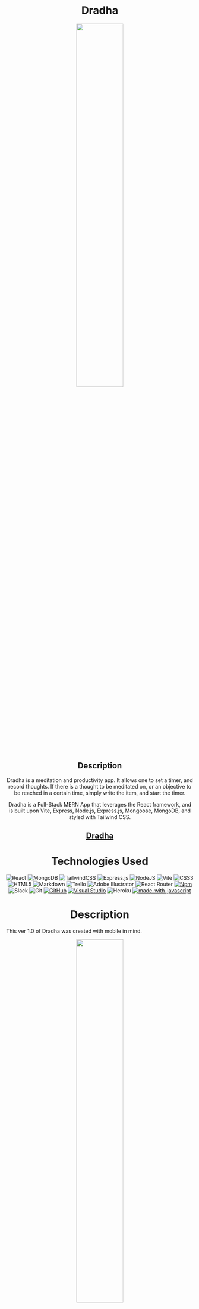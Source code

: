 <div align="center">

# Dradha

<img src="./src/assets/logos/dradha_logo.png" width="50%"/>

## Description

Dradha is a meditation and productivity app. It allows one to set a timer, and record thoughts. If there is a thought to be meditated on, or an objective to be reached in a certain time, simply write the item, and start the timer. 

Dradha is a Full-Stack MERN App that leverages the React framework, and is built upon Vite, Express, Node.js, Express.js, Mongoose, MongoDB, and styled with Tailwind CSS. 

## [Dradha](https://dradha.herokuapp.com/)

# Technologies Used

![React](https://img.shields.io/badge/react-%2320232a.svg?style=for-the-badge&logo=react&logoColor=%2361DAFB)
![MongoDB](https://img.shields.io/badge/MongoDB-%234ea94b.svg?style=for-the-badge&logo=mongodb&logoColor=white)
![TailwindCSS](https://img.shields.io/badge/tailwindcss-%2338B2AC.svg?style=for-the-badge&logo=tailwind-css&logoColor=white)
![Express.js](https://img.shields.io/badge/express.js-%23404d59.svg?style=for-the-badge&logo=express&logoColor=%2361DAFB)
![NodeJS](https://img.shields.io/badge/node.js-6DA55F?style=for-the-badge&logo=node.js&logoColor=white)
![Vite](https://img.shields.io/badge/vite-%23646CFF.svg?style=for-the-badge&logo=vite&logoColor=white)
![CSS3](https://img.shields.io/badge/css3-%231572B6.svg?style=for-the-badge&logo=css3&logoColor=white)
![HTML5](https://img.shields.io/badge/html5-%23E34F26.svg?style=for-the-badge&logo=html5&logoColor=white)
![Markdown](https://img.shields.io/badge/markdown-%23000000.svg?style=for-the-badge&logo=markdown&logoColor=white)
![Trello](https://img.shields.io/badge/Trello-%23026AA7.svg?style=for-the-badge&logo=Trello&logoColor=white)
![Adobe Illustrator](https://img.shields.io/badge/adobe%20illustrator-%23FF9A00.svg?style=for-the-badge&logo=adobe%20illustrator&logoColor=white)
![React Router](https://img.shields.io/badge/React_Router-CA4245?style=for-the-badge&logo=react-router&logoColor=white)
[![Npm](https://badgen.net/badge/icon/npm?icon=npm&label)](https://https://npmjs.com/)
![Slack](https://img.shields.io/badge/Slack-4A154B?style=for-the-badge&logo=slack&logoColor=white)
![Git](https://img.shields.io/badge/git-%23F05033.svg?style=for-the-badge&logo=git&logoColor=white)
[![GitHub](https://badgen.net/badge/icon/github?icon=github&label)](https://github.com)
[![Visual Studio](https://badgen.net/badge/icon/visualstudio?icon=visualstudio&label)](https://visualstudio.microsoft.com)
![Heroku](https://img.shields.io/badge/heroku-%23430098.svg?style=for-the-badge&logo=heroku&logoColor=white)
[![made-with-javascript](https://img.shields.io/badge/Made%20with-JavaScript-1f425f.svg)](https://www.javascript.com)


# Description

</div>

This ver 1.0 of Dradha was created with mobile in mind.

<div align="center">

<img src="./readme_files/dradha-01.png" width="50%"/>

Write down a thought.

<img src="./readme_files/dradha-02.png" width="50%"  />

And add it to a list.

<img src="./readme_files/dradha-03.png" width="50%" />

Set a timer. 

<img src="./readme_files/dradha-04.png" width="50%"  />

And be inspired. 

<img src="./readme_files/dradha-05.png" width="50%"  />

The app in use:

<img src="./readme_files/dradha-01.gif" width="50%"  />

# Process

<img src="./readme_files/code-model.png" width="50%"  />

The main model of the app simply stores user information. 

<img src="./readme_files/code-controller.png" width="50%"  />

The controller includes a search function to find a single quote. 

<img src="./readme_files/code-comp.png" width="50%"  />

<img src="./readme_files/code-comp-02.png" width="50%"  />

The timer portion includes various components that interact with each other at different levels. 

The different components are controlled by a series of different states that are managed by React Context. 

# Resources

- [react-timer-hook](https://github.com/amrlabib/react-timer-hook)

- [react-customizable-progressbar](https://github.com/martyan/react-customizable-progressbar)

- [react-use-sound](https://github.com/joshwcomeau/use-sound)

- [react-router-dom](https://reactrouter.com/en/main)

# Acknowledgements

<div align="center">
I personally thank Vilem, Eric, Anthony, Liam, Kolbi, Allan, Shay, Austin, Collin, Maria, Kelli, and Kendall for the late night support and help throughout this project. 
</div>
